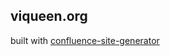 ## viqueen.org

built with [confluence-site-generator](https://github.com/viqueen/confluence-site-generator)